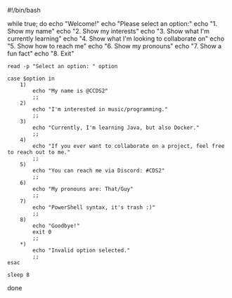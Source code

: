 #!/bin/bash

while true; do
    echo "Welcome!"
    echo "Please select an option:"
    echo "1. Show my name"
    echo "2. Show my interests"
    echo "3. Show what I'm currently learning"
    echo "4. Show what I'm looking to collaborate on"
    echo "5. Show how to reach me"
    echo "6. Show my pronouns"
    echo "7. Show a fun fact"
    echo "8. Exit"

    read -p "Select an option: " option

    case $option in
        1)
            echo "My name is @CCDS2"
            ;;
        2)
            echo "I'm interested in music/programming."
            ;;
        3)
            echo "Currently, I'm learning Java, but also Docker."
            ;;
        4)
            echo "If you ever want to collaborate on a project, feel free to reach out to me."
            ;;
        5)
            echo "You can reach me via Discord: #CDS2"
            ;;
        6)
            echo "My pronouns are: That/Guy"
            ;;
        7)
            echo "PowerShell syntax, it's trash :)"
            ;;
        8)
            echo "Goodbye!"
            exit 0
            ;;
        *)
            echo "Invalid option selected."
            ;;
    esac

    sleep 8
done
